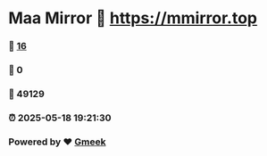 # Maa Mirror :link: https://mmirror.top 
### :page_facing_up: [16](https://mmirror.top/tag.html) 
### :speech_balloon: 0 
### :hibiscus: 49129 
### :alarm_clock: 2025-05-18 19:21:30 
### Powered by :heart: [Gmeek](https://github.com/Meekdai/Gmeek)
